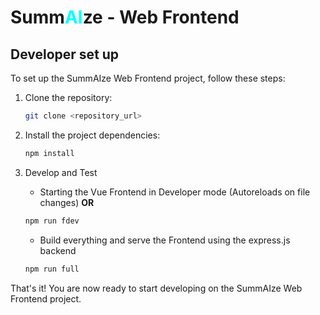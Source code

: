 # Summ<span style="color: #00ffff;">AI</span>ze - Web Frontend

## Developer set up

To set up the SummAIze Web Frontend project, follow these steps:

1. Clone the repository:

   ```bash
   git clone <repository_url>
   ```

2. Install the project dependencies:

   ```bash
   npm install
   ```

3. Develop and Test

   - Starting the Vue Frontend in Developer mode (Autoreloads on file changes) **OR**

   ```bash
   npm run fdev
   ```

   - Build everything and serve the Frontend using the express.js backend

   ```bash
   npm run full
   ```

That's it! You are now ready to start developing on the SummAIze Web Frontend project.
